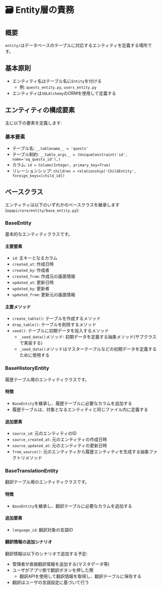 # 🗃️ Entity層の責務

## 概要
`entity/`はデータベースのテーブルに対応するエンティティを定義する場所です。

## 基本原則
- エンティティ名はテーブル名に`Entity`を付ける
  - 例: `quests_entity.py`, `users_entity.py`
- エンティティは`SQLAlchemy`のORMを使用して定義する

## エンティティの構成要素
主に以下の要素を定義します:

### 基本要素
- テーブル名: `__tablename__ = 'quests'`
- テーブル制約: `__table_args__ = (UniqueConstraint('id', name='uq_quests_id'),)`
- カラム: `id = Column(Integer, primary_key=True)`
- リレーションシップ: `children = relationship('ChildEntity', foreign_keys=[child_id])`

## ベースクラス
エンティティは以下のいずれかのベースクラスを継承します(`aqapi/core/entity/base_entity.py`):

### BaseEntity
基本的なエンティティクラスです。

#### 主要要素
- `id`: 主キーとなるカラム
- `created_at`: 作成日時
- `created_by`: 作成者
- `created_from`: 作成元の画面情報
- `updated_at`: 更新日時
- `updated_by`: 更新者
- `updated_from`: 更新元の画面情報

#### 主要メソッド
- `create_table()`: テーブルを作成するメソッド
- `drop_table()`: テーブルを削除するメソッド
- `seed()`: テーブルに初期データを投入するメソッド
  - `_seed_data()`メソッド: 初期データを定義する抽象メソッド(サブクラスで実装する)
  - `_seed_data()`メソッドはマスターテーブルなどの初期データを定義するために使用する

### BaseHistoryEntity
履歴テーブル用のエンティティクラスです。

#### 特徴
- `BaseEntity`を継承し、履歴テーブルに必要なカラムを追加する
- 履歴テーブルは、対象となるエンティティと同じファイル内に定義する

#### 追加要素
- `source_id`: 元のエンティティのID
- `source_created_at`: 元のエンティティの作成日時
- `source_updated_at`: 元のエンティティの更新日時
- `from_source()`: 元のエンティティから履歴エンティティを生成する抽象ファクトリメソッド

### BaseTranslationEntity
翻訳テーブル用のエンティティクラスです。

#### 特徴
- `BaseEntity`を継承し、翻訳テーブルに必要なカラムを追加する

#### 追加要素
- `language_id`: 翻訳対象の言語ID

#### 翻訳情報の追加シナリオ
翻訳情報は以下のシナリオで追加する予定:
- 管理者が直接翻訳情報を追加する(マスタデータ等)
- ユーザがアプリ側で翻訳ボタンを押した際
  - 翻訳APIを使用して翻訳情報を取得し、翻訳テーブルに保存する
- 翻訳はユーザの言語設定に基づいて行う
